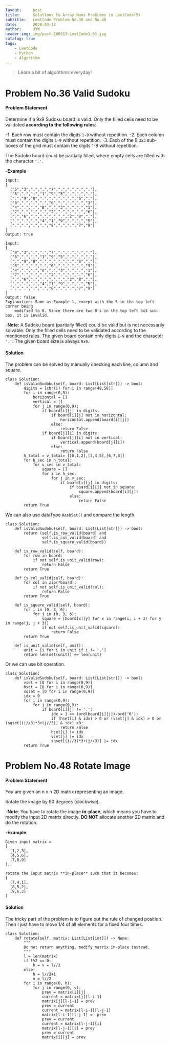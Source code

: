 ```yaml
---
layout:     post
title:      Solutions to Array Nums Problems in LeetCode(5)
subtitle:   LeetCode Problem No.36 and No.48
date:       2020-03-13
author:     JYW
header-img: img/post-200313-LeetCode1-01.jpg
catalog: true
tags:
    - LeetCode
    - Python
    - Algorithm
---
```


>Learn a bit of algorithms everyday!

# Problem No.36 Valid Sudoku

#### Problem Statement

Determine if a 9x9 Sudoku board is valid. Only the filled cells need to be validated **according to the following rules**:

-1. Each row must contain the digits `1-9` without repetition.
-2. Each column must contain the digits `1-9` without repetition.
-3. Each of the 9 `3x3` sub-boxes of the grid must contain the digits 1-9 without repetition.

The Sudoku board could be partially filled, where empty cells are filled with the character `'.'`.

-**Example**
```
Input:
[
  ["5","3",".",".","7",".",".",".","."],
  ["6",".",".","1","9","5",".",".","."],
  [".","9","8",".",".",".",".","6","."],
  ["8",".",".",".","6",".",".",".","3"],
  ["4",".",".","8",".","3",".",".","1"],
  ["7",".",".",".","2",".",".",".","6"],
  [".","6",".",".",".",".","2","8","."],
  [".",".",".","4","1","9",".",".","5"],
  [".",".",".",".","8",".",".","7","9"]
]
Output: true

Input:
[
  ["8","3",".",".","7",".",".",".","."],
  ["6",".",".","1","9","5",".",".","."],
  [".","9","8",".",".",".",".","6","."],
  ["8",".",".",".","6",".",".",".","3"],
  ["4",".",".","8",".","3",".",".","1"],
  ["7",".",".",".","2",".",".",".","6"],
  [".","6",".",".",".",".","2","8","."],
  [".",".",".","4","1","9",".",".","5"],
  [".",".",".",".","8",".",".","7","9"]
]
Output: false
Explanation: Same as Example 1, except with the 5 in the top left corner being 
    modified to 8. Since there are two 8's in the top left 3x3 sub-box, it is invalid.
```
-**Note**:
A Sudoku board (partially filled) could be valid but is not necessarily solvable.
Only the filled cells need to be validated according to the mentioned rules.
The given board contain only digits `1-9` and the character `'.'`.
The given board size is always `9x9`.

#### Solution

The problem can be solved by manually checking each line, column and square.
```
class Solution:
    def isValidSudoku(self, board: List[List[str]]) -> bool:
        digits = [chr(i) for i in range(48,58)]
        for i in range(0,9):
            horizontal = []
            vertical = []
            for j in range(0,9):
                if board[i][j] in digits:
                    if board[i][j] not in horizontal:
                        horizontal.append(board[i][j])
                    else:
                        return False
                if board[j][i] in digits:
                    if board[j][i] not in vertical:
                        vertical.append(board[j][i])
                    else:
                        return False
        h_total = v_total= [[0,1,2],[3,4,5],[6,7,8]]
        for h_sec in h_total:
            for v_sec in v_total:
                square = []
                for i in h_sec:
                    for j in v_sec:
                        if board[i][j] in digits:
                            if board[i][j] not in square:
                                square.append(board[i][j])
                            else:
                                return False
        return True
``` 
We can also use dataType `HashSet()` and compare the length.
```
class Solution:
    def isValidSudoku(self, board: List[List[str]]) -> bool:
        return (self.is_row_valid(board) and
                self.is_col_valid(board) and
                self.is_square_valid(board))

    def is_row_valid(self, board):
        for row in board:
            if not self.is_unit_valid(row):
                return False
        return True

    def is_col_valid(self, board):
        for col in zip(*board):
            if not self.is_unit_valid(col):
                return False
        return True
    
    def is_square_valid(self, board):
        for i in (0, 3, 6):
            for j in (0, 3, 6):
                square = [board[x][y] for x in range(i, i + 3) for y in range(j, j + 3)]
                if not self.is_unit_valid(square):
                    return False
        return True
        
    def is_unit_valid(self, unit):
        unit = [i for i in unit if i != '.']
        return len(set(unit)) == len(unit)
```
Or we can use bit operation.
```
class Solution:
    def isValidSudoku(self, board: List[List[str]]) -> bool:
        vset = [0 for i in range(0,9)]
        hset = [0 for i in range(0,9)]
        sqset = [0 for i in range(0,9)]
        idx = 0
        for i in range(0,9):
            for j in range(0,9):
                if board[i][j] != '.':
                    idx = 1 << (ord(board[i][j])-ord('0'))
                    if (hset[i] & idx) > 0 or (vset[j] & idx) > 0 or (sqset[(i//3)*3+(j//3)] & idx) >0:
                        return False
                    hset[i] |= idx
                    vset[j] |= idx
                    sqset[(i//3)*3+(j//3)] |= idx
        return True
```

# Problem No.48 Rotate Image

#### Problem Statement

You are given an n x n 2D matrix representing an image.

Rotate the image by 90 degrees (clockwise).

-**Note**:
You have to rotate the image **in-place**, which means you have to modify the input 2D matrix directly. **DO NOT** allocate another 2D matrix and do the rotation.

-**Example**
```
Given input matrix = 
[
  [1,2,3],
  [4,5,6],
  [7,8,9]
],

rotate the input matrix **in-place** such that it becomes:
[
  [7,4,1],
  [8,5,2],
  [9,6,3]
]
```

#### Solution

The tricky part of the problem is to figure out the rule of changed position. Then I just have to move 1/4 of all elements for a fixed four times.
```
class Solution:
    def rotate(self, matrix: List[List[int]]) -> None:
        """
        Do not return anything, modify matrix in-place instead.
        """
        l = len(matrix)
        if l%2 == 0:
            h = v = l//2
        else:
            h = l//2+1
            v = l//2
        for i in range(0, h):
            for j in range(0, v):
                prev = matrix[i][j]
                current = matrix[j][l-i-1]
                matrix[j][l-i-1] = prev
                prev = current
                current = matrix[l-i-1][l-j-1]
                matrix[l-i-1][l-j-1] =  prev
                prev = current
                current = matrix[l-j-1][i]
                matrix[l-j-1][i] = prev
                prev = current
                matrix[i][j] = prev
``` 
